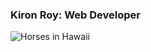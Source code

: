 ### Kiron Roy: Web Developer 
<img src="https://cdn.glitch.com/e388522d-6452-490a-b12c-129c1bef4aa2%2Fhorse.png?v=1632962114963" alt="Horses in Hawaii">



